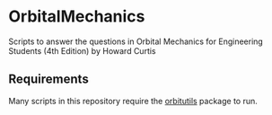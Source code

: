 # OrbitalMechanics
Scripts to answer the questions in Orbital Mechanics for Engineering Students (4th Edition) by Howard Curtis

## Requirements

Many scripts in this repository require the [orbitutils](https://github.com/JBannwarth/orbitutils) package to run.